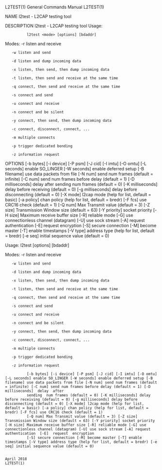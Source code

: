 L2TEST(1)                                                                                                                                       General Commands Manual                                                                                                                                       L2TEST(1)

NAME
       l2test - L2CAP testing tool

DESCRIPTION
       l2test - L2CAP testing tool Usage:

              l2test <mode> [options] [bdaddr]

   Modes:
       -r listen and receive

       -w listen and send

       -d listen and dump incoming data

       -x listen, then send, then dump incoming data

       -t listen, then send and receive at the same time

       -q connect, then send and receive at the same time

       -s connect and send

       -u connect and receive

       -n connect and be silent

       -y connect, then send, then dump incoming data

       -c connect, disconnect, connect, ...

       -m multiple connects

       -p trigger dedicated bonding

       -z information request

OPTIONS
              [-b  bytes]  [-i  device] [-P psm] [-J cid] [-I imtu] [-O omtu] [-L seconds] enable SO_LINGER [-W seconds] enable deferred setup [-B filename] use data packets from file [-N num] send num frames (default = infinite) [-C num] send num frames before delay (default = 1) [-D milliseconds] delay after
              sending num frames (default = 0) [-K milliseconds] delay before receiving (default = 0) [-g milliseconds] delay before disconnecting (default = 0) [-X mode] l2cap mode (help for list, default = basic) [-a policy] chan policy (help for list, default = bredr) [-F fcs] use CRC16 check (default =  1)
              [-Q  num]  Max  Transmit value (default = 3) [-Z size] Transmission Window size (default = 63) [-Y priority] socket priority [-H size] Maximum receive buffer size [-R] reliable mode [-G] use connectionless channel (datagram) [-U] use sock stream [-A] request authentication [-E] request encryption
              [-S] secure connection [-M] become master [-T] enable timestamps [-V type] address type (help for list, default = bredr) [-e seq] initial sequence value (default = 0)

   Usage:
              l2test <mode> [options] [bdaddr]

   Modes:
       -r listen and receive

       -w listen and send

       -d listen and dump incoming data

       -x listen, then send, then dump incoming data

       -t listen, then send and receive at the same time

       -q connect, then send and receive at the same time

       -s connect and send

       -u connect and receive

       -n connect and be silent

       -y connect, then send, then dump incoming data

       -c connect, disconnect, connect, ...

       -m multiple connects

       -p trigger dedicated bonding

       -z information request

              [-b bytes] [-i device] [-P psm] [-J cid] [-I imtu] [-O omtu] [-L seconds] enable SO_LINGER [-W seconds] enable deferred setup [-B filename] use data packets from file [-N num] send num frames (default = infinite) [-C num] send num frames before delay (default = 1) [-D  milliseconds]  delay  after
              sending  num frames (default = 0) [-K milliseconds] delay before receiving (default = 0) [-g milliseconds] delay before disconnecting (default = 0) [-X mode] l2cap mode (help for list, default = basic) [-a policy] chan policy (help for list, default = bredr) [-F fcs] use CRC16 check (default = 1)
              [-Q num] Max Transmit value (default = 3) [-Z size] Transmission Window size (default = 63) [-Y priority] socket priority [-H size] Maximum receive buffer size [-R] reliable mode [-G] use connectionless channel (datagram) [-U] use sock stream [-A] request authentication  [-E]  request  encryption
              [-S] secure connection [-M] become master [-T] enable timestamps [-V type] address type (help for list, default = bredr) [-e seq] initial sequence value (default = 0)

                                                                                                                                                       April 2018                                                                                                                                             L2TEST(1)
